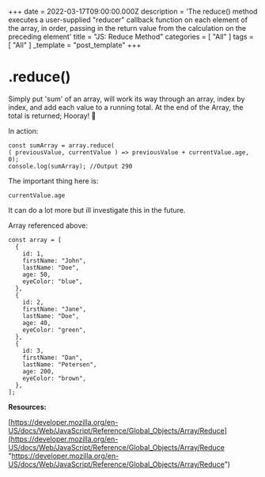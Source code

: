 +++
date = 2022-03-17T09:00:00.000Z
description = 'The reduce() method executes a user-supplied "reducer" callback function on each element of the array, in order, passing in the return value from the calculation on the preceding element'
title = "JS: Reduce Method"
categories = [ "All" ]
tags = [ "All" ]
_template = "post_template"
+++


# .reduce()

Simply put 'sum' of an array, will work its way through an array, index by index, and add each value to a running total. At the end of the Array, the total is returned; Hooray! 🥳

In action:

    const sumArray = array.reduce(
    ( previousValue, currentValue ) => previousValue + currentValue.age,
    0);
    console.log(sumArray); //Output 290

The important thing here is:

    currentValue.age

It can do a lot more but ill investigate this in the future.

Array referenced above:

    const array = [
      {
        id: 1,
        firstName: "John",
        lastName: "Doe",
        age: 50,
        eyeColor: "blue",
      },
      {
        id: 2,
        firstName: "Jane",
        lastName: "Doe",
        age: 40,
        eyeColor: "green",
      },
      {
        id: 3,
        firstName: "Dan",
        lastName: "Petersen",
        age: 200,
        eyeColor: "brown",
      },
    ];

**Resources:**

[https://developer.mozilla.org/en-US/docs/Web/JavaScript/Reference/Global_Objects/Array/Reduce](https://developer.mozilla.org/en-US/docs/Web/JavaScript/Reference/Global_Objects/Array/Reduce "https://developer.mozilla.org/en-US/docs/Web/JavaScript/Reference/Global_Objects/Array/Reduce")
